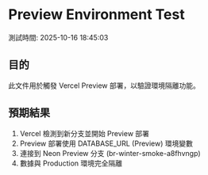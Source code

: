 ﻿# Preview Environment Test

測試時間: 2025-10-16 18:45:03

## 目的

此文件用於觸發 Vercel Preview 部署，以驗證環境隔離功能。

## 預期結果

1. Vercel 檢測到新分支並開始 Preview 部署
2. Preview 部署使用 DATABASE_URL (Preview) 環境變數
3. 連接到 Neon Preview 分支 (br-winter-smoke-a8fhvngp)
4. 數據與 Production 環境完全隔離
